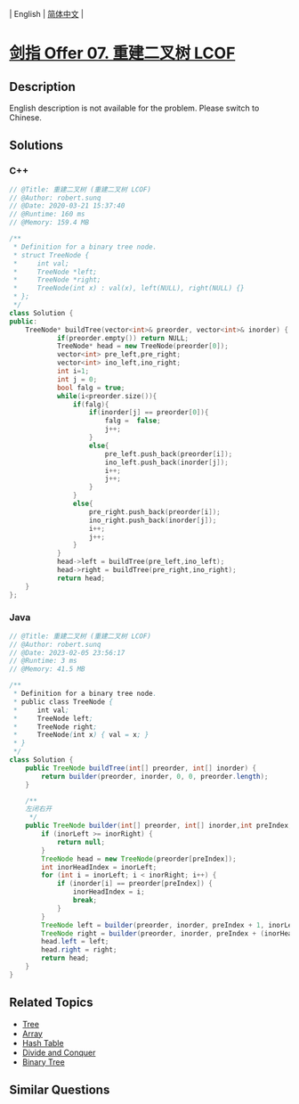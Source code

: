 
| English | [简体中文](README.md) |

# [剑指 Offer 07. 重建二叉树 LCOF](https://leetcode.cn//problems/zhong-jian-er-cha-shu-lcof/)

## Description

<p>English description is not available for the problem. Please switch to Chinese.</p>

## Solutions


### C++

```C++
// @Title: 重建二叉树 (重建二叉树 LCOF)
// @Author: robert.sunq
// @Date: 2020-03-21 15:37:40
// @Runtime: 160 ms
// @Memory: 159.4 MB

/**
 * Definition for a binary tree node.
 * struct TreeNode {
 *     int val;
 *     TreeNode *left;
 *     TreeNode *right;
 *     TreeNode(int x) : val(x), left(NULL), right(NULL) {}
 * };
 */
class Solution {
public:
    TreeNode* buildTree(vector<int>& preorder, vector<int>& inorder) {
            if(preorder.empty()) return NULL;
            TreeNode* head = new TreeNode(preorder[0]);
            vector<int> pre_left,pre_right;
            vector<int> ino_left,ino_right;
            int i=1;
            int j = 0;
            bool falg = true;
            while(i<preorder.size()){
                if(falg){
                    if(inorder[j] == preorder[0]){
                        falg =  false;
                        j++;
                    }
                    else{
                        pre_left.push_back(preorder[i]);
                        ino_left.push_back(inorder[j]);
                        i++;
                        j++;
                    }
                }
                else{
                    pre_right.push_back(preorder[i]);
                    ino_right.push_back(inorder[j]);
                    i++;
                    j++;
                }
            }
            head->left = buildTree(pre_left,ino_left);
            head->right = buildTree(pre_right,ino_right);
            return head;
    }
};
```



### Java

```Java
// @Title: 重建二叉树 (重建二叉树 LCOF)
// @Author: robert.sunq
// @Date: 2023-02-05 23:56:17
// @Runtime: 3 ms
// @Memory: 41.5 MB

/**
 * Definition for a binary tree node.
 * public class TreeNode {
 *     int val;
 *     TreeNode left;
 *     TreeNode right;
 *     TreeNode(int x) { val = x; }
 * }
 */
class Solution {
    public TreeNode buildTree(int[] preorder, int[] inorder) {
        return builder(preorder, inorder, 0, 0, preorder.length);
    }

    /** 
    左闭右开
     */
    public TreeNode builder(int[] preorder, int[] inorder,int preIndex, int inorLeft, int inorRight) {
        if (inorLeft >= inorRight) {
            return null;
        }
        TreeNode head = new TreeNode(preorder[preIndex]);
        int inorHeadIndex = inorLeft;
        for (int i = inorLeft; i < inorRight; i++) {
            if (inorder[i] == preorder[preIndex]) {
                inorHeadIndex = i;
                break;
            }
        }
        TreeNode left = builder(preorder, inorder, preIndex + 1, inorLeft, inorHeadIndex);
        TreeNode right = builder(preorder, inorder, preIndex + (inorHeadIndex - inorLeft) + 1,inorHeadIndex + 1, inorRight);
        head.left = left;
        head.right = right;
        return head;
    }
}
```



## Related Topics

- [Tree](https://leetcode.cn//tag/tree)
- [Array](https://leetcode.cn//tag/array)
- [Hash Table](https://leetcode.cn//tag/hash-table)
- [Divide and Conquer](https://leetcode.cn//tag/divide-and-conquer)
- [Binary Tree](https://leetcode.cn//tag/binary-tree)

## Similar Questions


